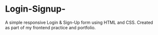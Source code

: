 # Login-Signup-
A simple responsive Login &amp; Sign-Up form using HTML and CSS.   Created as part of my frontend practice and portfolio.
